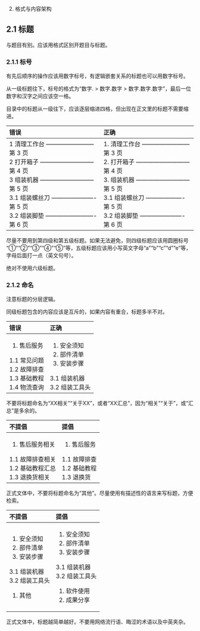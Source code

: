 2. 格式与内容架构
## 2.1 标题

与题目有别。应该用格式区别开题目与标题。

### 2.1.1 标号

有先后顺序的操作应该用数字标号，有逻辑嵌套关系的标题也可以用数字标号。

从一级标题往下，标号的格式为“数字. > 数字.数字 > 数字.数字.数字”，最后一位数字和汉字之间应该空一格。

目录中的标题从一级往下，应该逐层缩进四格，但出现在正文里的标题不需要缩进。

|**错误**|**正确**|
|:----|:----|
|1 清理工作台 ———————— 第 3 页<br>2 打开箱子 ————————— 第 4 页<br>3 组装机器 ————————— 第 5 页<br>3.1 组装螺丝刀 ———————- 第 5 页<br>3.2 组装脚垫 ————————- 第 6 页|1. 清理工作台 ———————— 第 3 页<br>2. 打开箱子 ————————— 第 4 页<br>3. 组装机器 ————————— 第 5 页<br>    3.1 组装螺丝刀 ——————- 第 5 页<br>    3.2 组装脚垫 ———————- 第 6 页|

尽量不要用到第四级和第五级标题。如果无法避免，则四级标题应该用圆圈标号 “①”“②”“③”“④”“⑤”等，五级标题应该用小写英文字母“a”“b”“c”“d”“e”等，字母后面打一点（英文句号）。

绝对不使用六级标题。

### 2.1.2 命名

注意标题的分层逻辑。

同级标题包含的内容应该是互斥的，如果内容有重合，标题多半不对。

|**错误**|**正确**|
|:----|:----|
|<ol><li>售后服务</li></ol>    1.1 常见问题<br>    1.2 故障排查<br>    1.3 基础教程<br>    1.4 物流查询|<ol><li>安全须知</li><li>部件清单</li><li>安装步骤</li></ol>    3.1 组装机器<br>    3.2 组装工具头|

不要将标题命名为“XX相关”“关于XX”，或者“XX汇总”，因为“相关”“关于”，或“汇总”是多余的。

|**不提倡**|**提倡**|
|:----|:----|
|<ol><li>售后服务相关</li></ol>    1.1 故障排查相关<br>    1.2 基础教程汇总<br>    1.3 退换货相关|<ol><li>售后服务</li></ol>    1.1 故障排查<br>    1.2 基础教程<br>    1.3 退换货|

正式文体中，不要将标题命名为“其他”。尽量使用有描述性的语言来写标题，方便检索。

|**不提倡**|**提倡**|
|:----|:----|
|<ol><li>安全须知</li><li>部件清单</li><li>安装步骤</li></ol>    3.1 组装机器<br>    3.2 组装工具头<br><ol><li>其他</li>|<ol><li>安全须知</li><li>部件清单</li><li>安装步骤</li></ol>    3.1 组装机器<br>    3.2 组装工具头<br><ol><li>软件使用</li><li>成果分享</li>|

正式文体中，标题越简单越好。不要用网络流行语、晦涩的术语以及中英夹杂。

